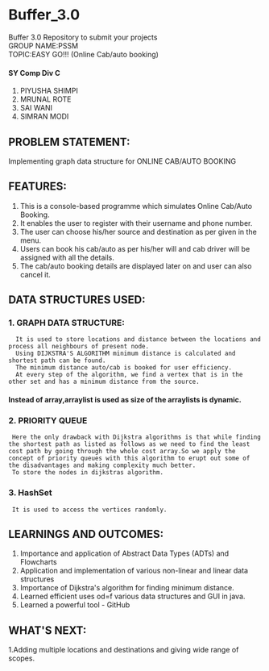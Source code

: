 # Buffer_3.0
Buffer 3.0 Repository to submit your projects\
GROUP NAME:PSSM\
TOPIC:EASY GO!!! (Online Cab/auto booking)
#### SY Comp Div C
1. PIYUSHA SHIMPI
2. MRUNAL ROTE
3. SAI WANI
4. SIMRAN MODI
## PROBLEM STATEMENT:
Implementing graph data structure for ONLINE CAB/AUTO BOOKING 
## FEATURES:
1. This is a console-based programme which simulates Online Cab/Auto Booking.
2. It enables the user to register with their username and phone number. 
3. The user can choose his/her source and destination as per given in the menu.
4. Users can book his cab/auto as per his/her will and cab driver will be assigned with all the details.
5. The cab/auto booking details are displayed later on and user can  also cancel it.
## DATA STRUCTURES USED:
 ### 1. GRAPH DATA STRUCTURE:
      It is used to store locations and distance between the locations and process all neighbours of present node.
      Using DIJKSTRA'S ALGORITHM minimum distance is calculated and shortest path can be found.
      The minimum distance auto/cab is booked for user efficiency. 
      At every step of the algorithm, we find a vertex that is in the other set and has a minimum distance from the source. 
#### Instead of array,arraylist is used as size of the arraylists is dynamic.
### 2. PRIORITY QUEUE
     Here the only drawback with Dijkstra algorithms is that while finding the shortest path as listed as follows as we need to find the least cost path by going through the whole cost array.So we apply the concept of priority queues with this algorithm to erupt out some of the disadvantages and making complexity much better.
     To store the nodes in dijkstras algorithm. 
### 3. HashSet
     It is used to access the vertices randomly. 

## LEARNINGS AND OUTCOMES:
1. Importance and application of Abstract Data Types (ADTs) and Flowcharts
2. Application and implementation of various non-linear and linear data structures
3. Importance of Dijkstra's algorithm for finding minimum distance.
4. Learned efficient uses od=f various data structures and GUI in java.
5. Learned a powerful tool - GitHub
## WHAT'S NEXT:
1.Adding multiple locations and destinations and giving wide range of scopes.


